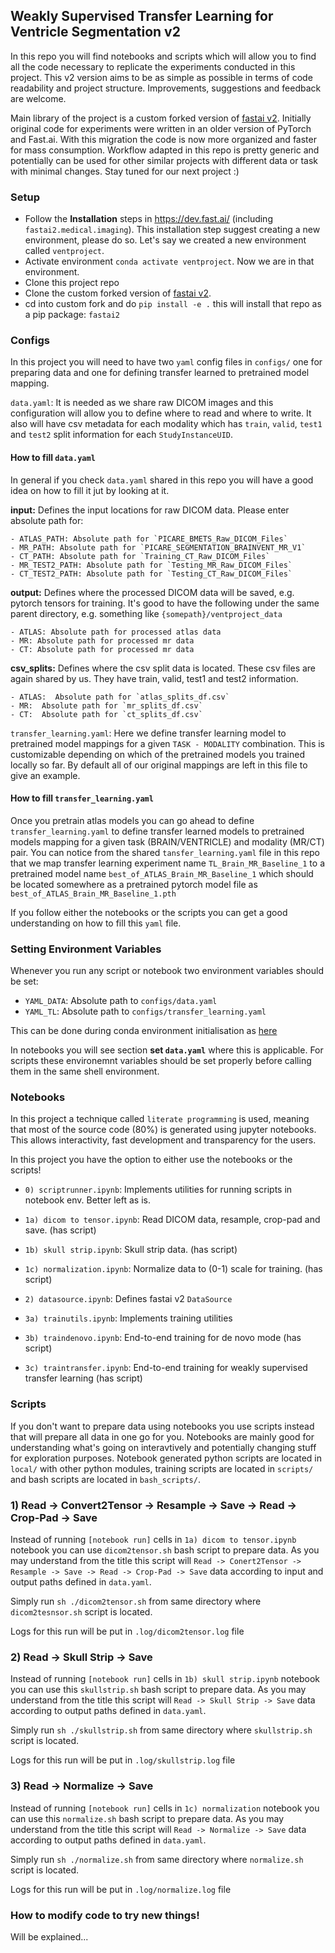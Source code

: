 ## Weakly Supervised Transfer Learning for Ventricle Segmentation v2


In this repo you will find notebooks and scripts which will allow you to find all the code necessary to replicate the experiments conducted in this project. This v2 version aims to be as simple as possible in terms of code readability and project structure. Improvements, suggestions and feedback are welcome.

Main library of the project is a custom forked version of [fastai v2](https://github.com/KeremTurgutlu/fastai2/tree/extend_medical). Initially original code for experiments were written in an older version of PyTorch and Fast.ai. With this migration the code is now more organized and faster for mass consumption. Workflow adapted in this repo is pretty generic and potentially can be used for other similar projects with different data or task with minimal changes. Stay tuned for our next project :)



### Setup

- Follow the **Installation** steps in https://dev.fast.ai/ (including `fastai2.medical.imaging`). This installation step suggest creating a new environment, please do so. Let's say we created a new environment called `ventproject`.
- Activate environment `conda activate ventproject`. Now we are in that environment.
- Clone this project repo 
- Clone the custom forked version of [fastai v2](https://github.com/KeremTurgutlu/fastai2/tree/extend_medical).
- cd into custom fork and do `pip install -e .` this will install that repo as a pip package: `fastai2`


### Configs

In this project you will need to have two `yaml` config files in `configs/` one for preparing data and one for defining transfer learned to pretrained model mapping. 

`data.yaml`: It is needed as we share raw DICOM images and this configuration will allow you to define where to read and where to write. It also will have csv metadata for each modality which has `train`, `valid`, `test1` and `test2` split information for each `StudyInstanceUID`.

#### How to fill `data.yaml`

In general if you check `data.yaml` shared in this repo you will have a good idea on how to fill it jut by looking at it.

**input:** Defines the input locations for raw DICOM data. Please enter absolute path for:

    - ATLAS_PATH: Absolute path for `PICARE_BMETS_Raw_DICOM_Files`
    - MR_PATH: Absolute path for `PICARE_SEGMENTATION_BRAINVENT_MR_V1`
    - CT_PATH: Absolute path for `Training_CT_Raw_DICOM_Files`
    - MR_TEST2_PATH: Absolute path for `Testing_MR_Raw_DICOM_Files`
    - CT_TEST2_PATH: Absolute path for `Testing_CT_Raw_DICOM_Files`

**output:** Defines where the processed DICOM data will be saved, e.g. pytorch tensors for training. It's good to have the following under the same parent directory, e.g. something like `{somepath}/ventproject_data`

    - ATLAS: Absolute path for processed atlas data
    - MR: Absolute path for processed mr data
    - CT: Absolute path for processed mr data

**csv_splits:** Defines where the csv split data is located. These csv files are again shared by us. They have train, valid, test1 and test2 information.

    - ATLAS:  Absolute path for `atlas_splits_df.csv`
    - MR:  Absolute path for `mr_splits_df.csv`
    - CT:  Absolute path for `ct_splits_df.csv`


`transfer_learning.yaml`: Here we define transfer learning model to pretrained model mappings for a given `TASK - MODALITY` combination. This is customizable depending on which of the pretrained models you trained locally so far. By default all of our original mappings are left in this file to give an example.

#### How to fill `transfer_learning.yaml`

Once you pretrain atlas models you can go ahead to define `transfer_learning.yaml` to define transfer learned models to pretrained models mapping for a given task (BRAIN/VENTRICLE) and modality (MR/CT) pair. You can notice from the shared `tansfer_learning.yaml` file in this repo that we map transfer learning experiment name `TL_Brain_MR_Baseline_1` to a pretrained model name `best_of_ATLAS_Brain_MR_Baseline_1` which should be located somewhere as a pretrained pytorch model file as `best_of_ATLAS_Brain_MR_Baseline_1.pth`

If you follow either the notebooks or the scripts you can get a good understanding on how to fill this `yaml` file.

### Setting Environment Variables

Whenever you run any script or notebook two environment variables should be set:

- `YAML_DATA`: Absolute path to `configs/data.yaml`
- `YAML_TL`: Absolute path to `configs/transfer_learning.yaml`

This can be done during conda environment initialisation as [here](https://stackoverflow.com/questions/31598963/how-to-set-specific-environment-variables-when-activating-conda-environment)

In notebooks you will see section **set `data.yaml`** where this is applicable. For scripts these environemnt variables should be set properly before calling them in the same shell environment.



### Notebooks

In this project a technique called `literate programming` is used, meaning that most of the source code (80%) is generated using jupyter notebooks. This allows interactivity, fast development and transparency for the users. 

In this project you have the option to either use the notebooks or the scripts!

- `0) scriptrunner.ipynb`: Implements utilities for running scripts in notebook env. Better left as is.

- `1a) dicom to tensor.ipynb`: Read DICOM data, resample, crop-pad and save. (has script)

- `1b) skull strip.ipynb`: Skull strip data. (has script)

- `1c) normalization.ipynb`: Normalize data to (0-1) scale for training. (has script)

- `2) datasource.ipynb`: Defines fastai v2 `DataSource`

- `3a) trainutils.ipynb`: Implements training utilities

- `3b) traindenovo.ipynb`: End-to-end training for de novo mode (has script)

- `3c) traintransfer.ipynb`: End-to-end training for weakly supervised transfer learning (has script)



### Scripts

If you don't want to prepare data using notebooks you use scripts instead that will prepare all data in one go for you. Notebooks are mainly good for understanding what's going on interavtively and potentially changing stuff for exploration purposes. Notebook generated python scripts are located in `local/` with other python modules, training scripts are located in `scripts/` and bash scripts are located in `bash_scripts/`.

### 1) Read -> Convert2Tensor -> Resample -> Save -> Read -> Crop-Pad -> Save

Instead of running `[notebook run]` cells in `1a) dicom to tensor.ipynb` notebook you can use `dicom2tensor.sh` bash script to prepare data. As you may understand from the title this script will `Read -> Conert2Tensor -> Resample -> Save -> Read -> Crop-Pad -> Save` data according to input and output paths defined in `data.yaml`.

Simply run `sh ./dicom2tensor.sh` from same directory where `dicom2tesnsor.sh` script is located.

Logs for this run will be put in `.log/dicom2tensor.log` file

### 2) Read -> Skull Strip -> Save

Instead of running `[notebook run]` cells in `1b) skull strip.ipynb` notebook you can use this `skullstrip.sh` bash script to prepare data. As you may understand from the title this script will `Read -> Skull Strip -> Save` data according to output paths defined in `data.yaml`.

Simply run `sh ./skullstrip.sh` from same directory where `skullstrip.sh` script is located.

Logs for this run will be put in `.log/skullstrip.log` file


### 3) Read -> Normalize -> Save

Instead of running `[notebook run]` cells in `1c) normalization` notebook you can use this `normalize.sh` bash script to prepare data. As you may understand from the title this script will `Read -> Normalize -> Save` data according to output paths defined in `data.yaml`.

Simply run `sh ./normalize.sh` from same directory where `normalize.sh` script is located.

Logs for this run will be put in `.log/normalize.log` file






### How to modify code to try new things!

Will be explained... 


















